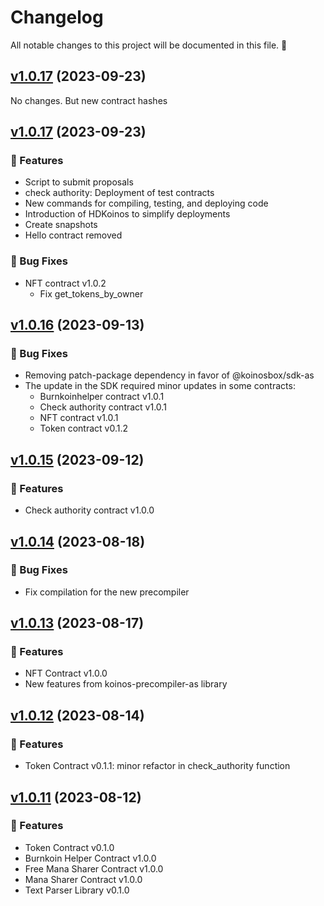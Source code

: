 # Changelog

All notable changes to this project will be documented in this file. 🤘

## [v1.0.17](https://github.com/joticajulian/koinos-contracts-as/releases/tag/v1.0.18) (2023-09-23)

No changes. But new contract hashes

## [v1.0.17](https://github.com/joticajulian/koinos-contracts-as/releases/tag/v1.0.17) (2023-09-23)

### 🚀 Features

- Script to submit proposals
- check authority: Deployment of test contracts
- New commands for compiling, testing, and deploying code
- Introduction of HDKoinos to simplify deployments
- Create snapshots
- Hello contract removed

### 🐛 Bug Fixes

- NFT contract v1.0.2
  - Fix get_tokens_by_owner

## [v1.0.16](https://github.com/joticajulian/koinos-contracts-as/releases/tag/v1.0.16) (2023-09-13)

### 🐛 Bug Fixes

- Removing patch-package dependency in favor of @koinosbox/sdk-as
- The update in the SDK required minor updates in some contracts:
  - Burnkoinhelper contract v1.0.1
  - Check authority contract v1.0.1
  - NFT contract v1.0.1
  - Token contract v0.1.2

## [v1.0.15](https://github.com/joticajulian/koinos-contracts-as/releases/tag/v1.0.15) (2023-09-12)

### 🚀 Features

- Check authority contract v1.0.0

## [v1.0.14](https://github.com/joticajulian/koinos-contracts-as/releases/tag/v1.0.14) (2023-08-18)

### 🐛 Bug Fixes

- Fix compilation for the new precompiler

## [v1.0.13](https://github.com/joticajulian/koinos-contracts-as/releases/tag/v1.0.13) (2023-08-17)

### 🚀 Features

- NFT Contract v1.0.0
- New features from koinos-precompiler-as library

## [v1.0.12](https://github.com/joticajulian/koinos-contracts-as/releases/tag/v1.0.12) (2023-08-14)

### 🚀 Features

- Token Contract v0.1.1: minor refactor in check_authority function

## [v1.0.11](https://github.com/joticajulian/koinos-contracts-as/releases/tag/v1.0.11) (2023-08-12)

### 🚀 Features

- Token Contract v0.1.0
- Burnkoin Helper Contract v1.0.0
- Free Mana Sharer Contract v1.0.0
- Mana Sharer Contract v1.0.0
- Text Parser Library v0.1.0

